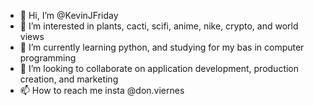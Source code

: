 - 👋 Hi, I’m @KevinJFriday
- 👀 I’m interested in plants, cacti, scifi, anime, nike, crypto, and world views
- 🌱 I’m currently learning python, and studying for my bas in computer programming
- 💞️ I’m looking to collaborate on application development, production creation, and marketing
- 📫 How to reach me insta  @don.viernes 

<!---
KevinJFriday/KevinJFriday is a ✨ special ✨ repository because its `README.md` (this file) appears on your GitHub profile.
You can click the Preview link to take a look at your changes.
--->
